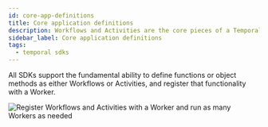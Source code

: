 ```yaml
---
id: core-app-definitions
title: Core application definitions
description: Workflows and Activities are the core pieces of a Temporal Application.
sidebar_label: Core application definitions
tags:
  - temporal sdks
---
```


All SDKs support the fundamental ability to define functions or object methods as either Workflows or Activities, and register that functionality with a Worker.

![Register Workflows and Activities with a Worker and run as many Workers as needed](/diagrams/temporal-application.svg)
